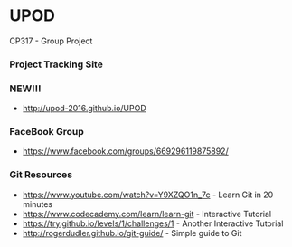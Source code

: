 # UPOD
CP317 - Group Project

### Project Tracking Site
### NEW!!! 
* http://upod-2016.github.io/UPOD

### FaceBook Group
* https://www.facebook.com/groups/669296119875892/

### Git Resources
* https://www.youtube.com/watch?v=Y9XZQO1n_7c - Learn Git in 20 minutes  
* https://www.codecademy.com/learn/learn-git - Interactive Tutorial  
* https://try.github.io/levels/1/challenges/1 - Another Interactive Tutorial  
* http://rogerdudler.github.io/git-guide/ - Simple guide to Git  
